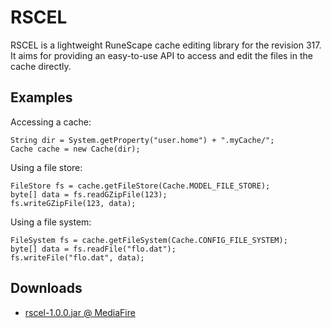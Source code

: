 # RSCEL

RSCEL is a lightweight RuneScape cache editing library for the revision 317. It aims for providing an easy-to-use API to access and edit the files in the cache directly.

## Examples

Accessing a cache:

	String dir = System.getProperty("user.home") + ".myCache/";
	Cache cache = new Cache(dir);
	
Using a file store:
	
	FileStore fs = cache.getFileStore(Cache.MODEL_FILE_STORE);
	byte[] data = fs.readGZipFile(123);
	fs.writeGZipFile(123, data);
	
Using a file system:

	FileSystem fs = cache.getFileSystem(Cache.CONFIG_FILE_SYSTEM);
	byte[] data = fs.readFile("flo.dat");
	fs.writeFile("flo.dat", data);

## Downloads

* [rscel-1.0.0.jar @ MediaFire](http://www.mediafire.com/download/x1qwu3klctzdkzs/rscel-1.0.0.jar)